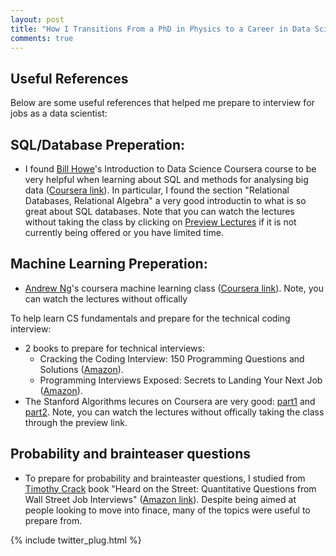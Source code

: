 ```yaml
---
layout: post
title: "How I Transitions From a PhD in Physics to a Career in Data Scientist"
comments: true
---
```


## Useful References

Below are some useful references that helped me prepare to interview for jobs as a data scientist:

## SQL/Database Preperation:

* I found [Bill Howe](http://homes.cs.washington.edu/~billhowe/)'s Introduction to Data Science Coursera 
  course to be very helpful when learning about SQL and methods for analysing big data ([Coursera link](https://www.coursera.org/course/datasci)). 
  In particular, I found the section "Relational Databases, Relational Algebra" a very good introductin to
  what is so great about SQL databases. Note that you can watch the lectures without 
  taking the class by clicking on [Preview Lectures](https://class.coursera.org/datasci-001/lecture/preview) 
  if it is not currently being offered or you have limited time.

## Machine Learning Preperation:

* [Andrew Ng](http://cs.stanford.edu/people/ang/)'s coursera machine learning class 
  ([Coursera link](https://class.coursera.org/ml-003/lecture/preview)). Note, you can watch the lectures without offically 


To help learn CS fundamentals and prepare for the technical coding interview:

* 2 books to prepare for technical interviews:
  * Cracking the Coding Interview: 150 Programming 
    Questions and Solutions ([Amazon](http://www.amazon.com/Cracking-Coding-Interview-Programming-Questions/dp/098478280X)).
  * Programming Interviews Exposed: Secrets to Landing Your Next Job 
    ([Amazon](http://www.amazon.com/Programming-Interviews-Exposed-Secrets-Programmer/dp/047012167X)).
* The Stanford Algorithms lecures on Coursera are 
  very good: [part1](https://www.coursera.org/course/algo) 
  and [part2](https://www.coursera.org/course/algo2). Note, 
  you can watch the lectures without offically taking the class 
  through the preview link.

## Probability and brainteaser questions

* To prepare for probability and brainteaster questions, I studied from 
  [Timothy Crack](http://www.otago.ac.nz/accountancyfinance/staff/falconcrack.html) book
  "Heard on the Street: Quantitative Questions from Wall Street Job Interviews"
  ([Amazon link]([http://www.amazon.com/Heard-Street-Quantitative-Questions-Interviews/dp/0970055293/)).
  Despite being aimed at people looking to move into finace, many of the topics were useful
  to prepare from.


{% include twitter_plug.html %}

